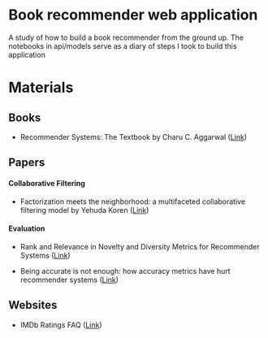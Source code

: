 # Book recommender web application

A study of how to build a book recommender from the ground up. The notebooks in api/models serve as a diary of steps I took to build this application

# Materials

## Books

* Recommender Systems: The Textbook by Charu C. Aggarwal ([Link](https://www.springer.com/gp/book/9783319296579))

## Papers

#### Collaborative Filtering
* Factorization meets the neighborhood: a multifaceted collaborative filtering model by Yehuda Koren ([Link](https://s3.amazonaws.com/academia.edu.documents/35945687/Factorization_meets_the_neighborhood_a_multifaceted_collaborative_filtering_model.pdf?AWSAccessKeyId=AKIAIWOWYYGZ2Y53UL3A&Expires=1551621194&Signature=WQx3prams%2F7VMkb2HIVCAuOuyew%3D&response-content-disposition=inline%3B%20filename%3DFactorization_Meets_the_Neighborhood_a_M.pdf))

#### Evaluation
* Rank and Relevance in Novelty and Diversity Metrics for Recommender Systems ([Link](https://dl.acm.org/citation.cfm?id=2043955))

* Being accurate is not enough: how accuracy metrics have hurt recommender systems ([Link](https://grouplens.org/site-content/uploads/accurate-CHI-20061.pdf))

## Websites

* IMDb Ratings FAQ ([Link](https://help.imdb.com/article/imdb/track-movies-tv/faq-for-imdb-ratings/G67Y87TFYYP6TWAV#))
